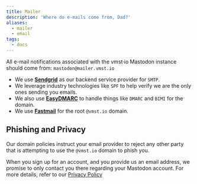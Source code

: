 ```yaml
---
title: Mailer
description: 'Where do e-mails come from, Dad?'
aliases:
  - mailer
  - email
tags:
  - docs
---
```


All e-mail notifications associated with the vmst·io Mastodon instance should come from: `mastodon@mailer.vmst.io`

* We use **[Sendgrid](https://sendgrid.com)** as our backend service provider for `SMTP`.
* We leverage industry technologies like `SPF` to help verify we are the only ones sending you emails.
* We also use **[EasyDMARC](https://easydmarc.com)** to handle things like `DMARC` and `BIMI` for the domain.
* We use **[Fastmail](https://fastmail.com)** for the root `@vmst.io` domain.

## Phishing and Privacy

Our domain policies instruct your email provider to reject any other party that is attempting to use the `@vmst.io` domain to phish you.

When you sign up for an account, and you provide us an email address, we promise to only contact you there regarding your Mastodon account.
For more details, refer to our [Privacy Policy](https://vmst.io/privacy-policy)
